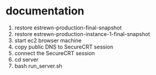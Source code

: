 # documentation

1) restore estrewn-production-final-snapshot
2) restore estrewn-production-instance-1-final-snapshot
3) start ec2 browser machine
4) copy public DNS to SecureCRT session
5) connect the SecureCRT session
6) cd server
7) bash run_server.sh

